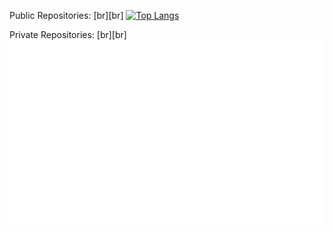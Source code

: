 Public Repositories:
[br][br]
[![Top Langs](https://github-readme-stats.vercel.app/api/top-langs/?username=chrisjonesonline&layout=compact)](https://github.com/anuraghazra/github-readme-stats)

Private Repositories:
[br][br]
![](https://raw.githubusercontent.com/chrisjonesonline/github-stats/master/generated/languages.svg)
